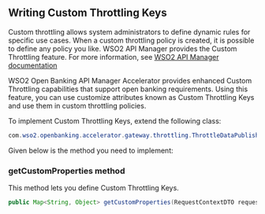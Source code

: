##  Writing Custom Throttling Keys

Custom throttling allows system administrators to define dynamic rules for specific use cases. When a custom throttling 
policy is created, it is possible to define any policy you like. WSO2 API Manager provides the Custom Throttling 
feature. For more information, see 
[WSO2 API Manager documentation](https://apim.docs.wso2.com/en/4.0.0/learn/rate-limiting/advanced-topics/custom-throttling)

WSO2 Open Banking API Manager Accelerator provides enhanced Custom Throttling capabilities that support open banking 
requirements. Using this feature, you can use customize attributes known as Custom Throttling Keys and use them in custom 
throttling policies.

To implement Custom Throttling Keys, extend the following class:

``` java
com.wso2.openbanking.accelerator.gateway.throttling.ThrottleDataPublisher
```

Given below is the method you need to implement:

### getCustomProperties method

This method lets you define Custom Throttling Keys.

``` java
public Map<String, Object> getCustomProperties(RequestContextDTO requestContextDTO);
```
